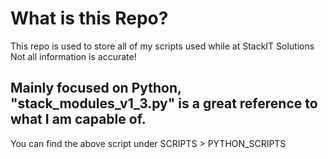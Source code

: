 # What is this Repo?
This repo is used to store all of my scripts used while at StackIT Solutions
Not all information is accurate!

## Mainly focused on Python, "stack_modules_v1_3.py" is a great reference to what I am capable of.
You can find the above script under SCRIPTS > PYTHON_SCRIPTS